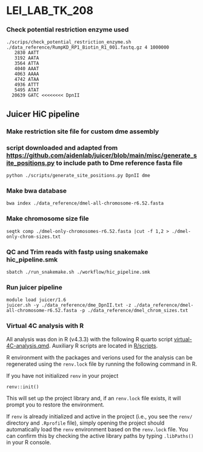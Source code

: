 # LEI_LAB_TK_208

### Check potential restriction enzyme used
```
./scrips/check_potential_restriction_enzyme.sh ./data_reference/RumpKD_RP1_Biotin_R1_001.fastq.gz 4 1000000
   2830 AATT
   3192 AATA
   3564 ATTA
   4040 AAAT
   4063 AAAA
   4742 ATAA
   4936 ATTT
   5495 ATAT
  20639 GATC <<<<<<<< DpnII
```

## Juicer HiC pipeline

### Make restriction site file for custom dme assembly
### script downloaded and adapted from https://github.com/aidenlab/juicer/blob/main/misc/generate_site_positions.py to include path to Dme reference fasta file
```
python ./scripts/generate_site_positions.py DpnII dme
```

### Make bwa database
```
bwa index ./data_reference/dmel-all-chromosome-r6.52.fasta
```

### Make chromosome size file
```
seqtk comp ./dmel-only-chromosomes-r6.52.fasta |cut -f 1,2 > ./dmel-only-chrom-sizes.txt
```

### QC and Trim reads with fastp using snakemake hic_pipeline.smk 
```
sbatch ./run_snakemake.sh ./workflow/hic_pipeline.smk
```

### Run juicer pipeline
```
module load juicer/1.6
juicer.sh -y ./data_reference/dme_DpnII.txt -z ./data_reference/dmel-all-chromosome-r6.52.fasta -p ./data_reference/dmel_chrom_sizes.txt
```
### Virtual 4C analysis with R

All analysis was don in R (v4.3.3) with the following R quarto script [virtual-4C-analysis.qmd]("LEI_LAB_TK_208/R/render/virtual-4C-analysis.qmd"). Auxiliary R scripts are located in [R/scripts]("LEI_LAB_TK_208/R/scripts").

R environment with the packages and verions used for the analysis can be regenerated using the `renv.lock` file by running the following command in R.

If you have not initialized `renv` in your project
```
renv::init()
```   
This will set up the project library and, if an `renv.lock` file exists, it will prompt you to restore the environment.

If `renv` is already initialized and active in the project (i.e., you see the `renv/` directory and `.Rprofile` file), simply opening the project should automatically load the `renv` environment based on the `renv.lock` file. You can confirm this by checking the active library paths by typing `.libPaths()` in your R console.

